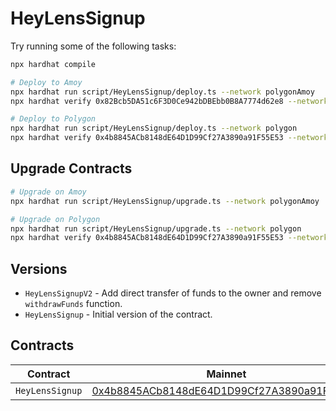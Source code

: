 # HeyLensSignup

Try running some of the following tasks:

```sh
npx hardhat compile

# Deploy to Amoy
npx hardhat run script/HeyLensSignup/deploy.ts --network polygonAmoy
npx hardhat verify 0x82Bcb5DA51c6F3D0Ce942bDBEbb0B8A7774d62e8 --network polygonAmoy

# Deploy to Polygon
npx hardhat run script/HeyLensSignup/deploy.ts --network polygon
npx hardhat verify 0x4b8845ACb8148dE64D1D99Cf27A3890a91F55E53 --network polygon
```

## Upgrade Contracts

```sh
# Upgrade on Amoy
npx hardhat run script/HeyLensSignup/upgrade.ts --network polygonAmoy

# Upgrade on Polygon
npx hardhat run script/HeyLensSignup/upgrade.ts --network polygon
npx hardhat verify 0x4b8845ACb8148dE64D1D99Cf27A3890a91F55E53 --network polygon
```

## Versions

- `HeyLensSignupV2` - Add direct transfer of funds to the owner and remove `withdrawFunds` function.
- `HeyLensSignup` - Initial version of the contract.

## Contracts

| Contract        | Mainnet                                                                                                                      | Amoy                                                                                                                            |
| --------------- | ---------------------------------------------------------------------------------------------------------------------------- | ------------------------------------------------------------------------------------------------------------------------------- |
| `HeyLensSignup` | [0x4b8845ACb8148dE64D1D99Cf27A3890a91F55E53](https://www.oklink.com/amoy/address/0x4b8845ACb8148dE64D1D99Cf27A3890a91F55E53) | [0x82Bcb5DA51c6F3D0Ce942bDBEbb0B8A7774d62e8](https://www.oklink.com/polygon/address/0x82Bcb5DA51c6F3D0Ce942bDBEbb0B8A7774d62e8) |
